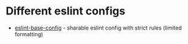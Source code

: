 # Different eslint configs

- [eslint-base-config](https://github.com/disce-omnes/packages/eslint-config-base#readme) - sharable eslint config with strict rules (limited formatting)
